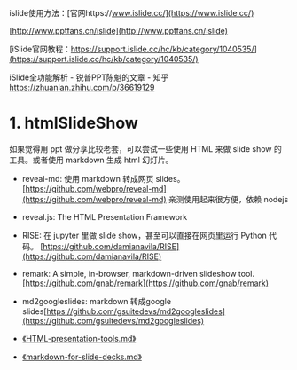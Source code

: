 

islide使用方法：[官网https://www.islide.cc/](https://www.islide.cc/)



[http://www.pptfans.cn/islide](http://www.pptfans.cn/islide)












[iSlide官网教程：https://support.islide.cc/hc/kb/category/1040535/](https://support.islide.cc/hc/kb/category/1040535/)













iSlide全功能解析 - 锐普PPT陈魁的文章 - 知乎 https://zhuanlan.zhihu.com/p/36619129












# 1. htmlSlideShow





如果觉得用 ppt 做分享比较老套，可以尝试一些使用 HTML 来做 slide show 的工具。或者使用 markdown 生成 html 幻灯片。

-   reveal-md: 使用 markdown 转成网页 slides。[https://github.com/webpro/reveal-md](https://github.com/webpro/reveal-md) 亲测使用起来很方便，依赖 nodejs
-   reveal.js: The HTML Presentation Framework
-   RISE: 在 jupyter 里做 slide show，甚至可以直接在网页里运行 Python 代码。 [https://github.com/damianavila/RISE](https://github.com/damianavila/RISE)
-   remark: A simple, in-browser, markdown-driven slideshow tool. [https://github.com/gnab/remark](https://github.com/gnab/remark)
-   md2googleslides: markdown 转成google slides[https://github.com/gsuitedevs/md2googleslides](https://github.com/gsuitedevs/md2googleslides)

-   [《HTML-presentation-tools.md》](https://gist.github.com/PegasusWang/5d00c2e32943f1e3258e964eb64ce4aa)
-   [《markdown-for-slide-decks.md》](https://gist.github.com/johnloy/27dd124ad40e210e91c70dd1c24ac8c8)





